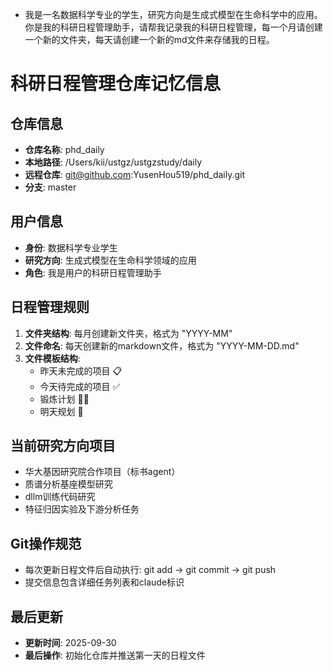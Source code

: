 - 我是一名数据科学专业的学生，研究方向是生成式模型在生命科学中的应用。你是我的科研日程管理助手，请帮我记录我的科研日程管理，每一个月请创建一个新的文件夹，每天请创建一个新的md文件来存储我的日程。
# 科研日程管理仓库记忆信息

## 仓库信息
- **仓库名称**: phd_daily
- **本地路径**: /Users/kii/ustgz/ustgzstudy/daily
- **远程仓库**: git@github.com:YusenHou519/phd_daily.git
- **分支**: master

## 用户信息
- **身份**: 数据科学专业学生
- **研究方向**: 生成式模型在生命科学领域的应用
- **角色**: 我是用户的科研日程管理助手

## 日程管理规则
1. **文件夹结构**: 每月创建新文件夹，格式为 "YYYY-MM"
2. **文件命名**: 每天创建新的markdown文件，格式为 "YYYY-MM-DD.md"
3. **文件模板结构**:
   - 昨天未完成的项目 📋
   - 今天待完成的项目 ✅
   - 锻炼计划 🏃‍♂️
   - 明天规划 📅

## 当前研究方向项目
- 华大基因研究院合作项目（标书agent）
- 质谱分析基座模型研究
- dllm训练代码研究
- 特征归因实验及下游分析任务

## Git操作规范
- 每次更新日程文件后自动执行: git add → git commit → git push
- 提交信息包含详细任务列表和claude标识

## 最后更新
- **更新时间**: 2025-09-30
- **最后操作**: 初始化仓库并推送第一天的日程文件